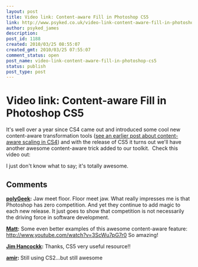 ```yaml
---
layout: post
title: Video link: Content-aware Fill in Photoshop CS5
link: http://www.psyked.co.uk/video-link-content-aware-fill-in-photoshop-cs5/
author: psyked_james
description: 
post_id: 1188
created: 2010/03/25 08:55:07
created_gmt: 2010/03/25 07:55:07
comment_status: open
post_name: video-link-content-aware-fill-in-photoshop-cs5
status: publish
post_type: post
---
```


# Video link: Content-aware Fill in Photoshop CS5

It's well over a year since CS4 came out and introduced some cool new content-aware transformation tools ([see an earlier post about content-aware scaling in CS4](/adobe/photoshop/a-reason-why-photoshop-cs4-kicks-ass.htm)) and with the release of CS5 it turns out we'll have another awesome content-aware trick added to our toolkit.  Check this video out: 

I just don't know what to say; it's totally awesome.

## Comments

**[polyGeek](#836 "2010-03-25 17:40:42"):** Jaw meet floor. Floor meet jaw. What really impresses me is that Photoshop has zero competition. And yet they continue to add magic to each new release. It just goes to show that competition is not necessarily the driving force in software development.

**[Matt](#837 "2010-03-26 21:40:19"):** Some even better examples of this awesome content-aware feature: http://www.youtube.com/watch?v=3ScWu7pG7r0 So amazing!

**[Jim Hancockk](#838 "2010-05-23 16:23:27"):** Thanks, CS5 very useful resource!!

**[amir](#839 "2010-10-29 14:08:16"):** Still using CS2...but still awesome

